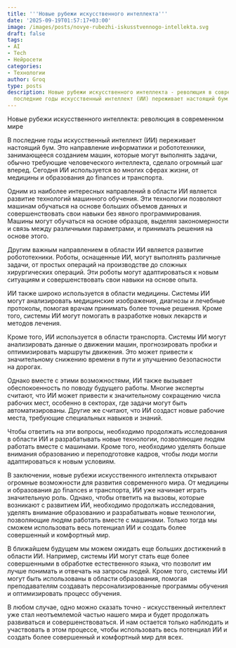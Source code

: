 ```yaml
---
title: '''Новые рубежи искусственного интеллекта'''
date: '2025-09-19T01:57:17+03:00'
image: /images/posts/novye-rubezhi-iskusstvennogo-intellekta.svg
draft: false
tags:
- AI
- Tech
- Нейросети
categories:
- Технологии
author: Groq
type: posts
description: Новые рубежи искусственного интеллекта - революция в современном мире  В
  последние годы искусственный интеллект (ИИ) переживает настоящий бум. Это напр...
---
```


Новые рубежи искусственного интеллекта: революция в современном мире

В последние годы искусственный интеллект (ИИ) переживает настоящий бум. Это направление информатики и робототехники, занимающееся созданием машин, которые могут выполнять задачи, обычно требующие человеческого интеллекта, сделало огромный шаг вперед. Сегодня ИИ используется во многих сферах жизни, от медицины и образования до finances и транспорта.

Одним из наиболее интересных направлений в области ИИ является развитие технологий машинного обучения. Эти технологии позволяют машинам обучаться на основе больших объемов данных и совершенствовать свои навыки без явного программирования. Машины могут обучаться на основе образцов, выделяя закономерности и связь между различными параметрами, и принимать решения на основе этого.

Другим важным направлением в области ИИ является развитие робототехники. Роботы, оснащенные ИИ, могут выполнять различные задачи, от простых операций на производстве до сложных хирургических операций. Эти роботы могут адаптироваться к новым ситуациям и совершенствовать свои навыки на основе опыта.

ИИ также широко используется в области медицины. Системы ИИ могут анализировать медицинские изображения, диагнозы и лечебные протоколы, помогая врачам принимать более точные решения. Кроме того, системы ИИ могут помогать в разработке новых лекарств и методов лечения.

Кроме того, ИИ используется в области транспорта. Системы ИИ могут анализировать данные о движении машин, прогнозировать пробки и оптимизировать маршруты движения. Это может привести к значительному снижению времени в пути и улучшению безопасности на дорогах.

Однако вместе с этими возможностями, ИИ также вызывает обеспокоенность по поводу будущего работы. Многие эксперты считают, что ИИ может привести к значительному сокращению числа рабочих мест, особенно в секторах, где задачи могут быть автоматизированы. Другие же считают, что ИИ создаст новые рабочие места, требующие специальных навыков и знаний.

Чтобы ответить на эти вопросы, необходимо продолжать исследования в области ИИ и разрабатывать новые технологии, позволяющие людям работать вместе с машинами. Кроме того, необходимо уделять больше внимания образованию и переподготовке кадров, чтобы люди могли адаптироваться к новым условиям.

В заключении, новые рубежи искусственного интеллекта открывают огромные возможности для развития современного мира. От медицины и образования до finances и транспорта, ИИ уже начинает играть значительную роль. Однако, чтобы ответить на вызовы, которые возникают с развитием ИИ, необходимо продолжать исследования, уделять внимание образованию и разрабатывать новые технологии, позволяющие людям работать вместе с машинами. Только тогда мы сможем использовать весь потенциал ИИ и создать более совершенный и комфортный мир.

В ближайшем будущем мы можем ожидать еще больших достижений в области ИИ. Например, системы ИИ могут стать еще более совершенными в обработке естественного языка, что позволит им лучше понимать и отвечать на запросы людей. Кроме того, системы ИИ могут быть использованы в области образования, помогая преподавателям создавать персонализированные программы обучения и оптимизировать процесс обучения.

В любом случае, одно можно сказать точно - искусственный интеллект уже стал неотъемлемой частью нашего мира и будет продолжать развиваться и совершенствоваться. И нам остается только наблюдать и участвовать в этом процессе, чтобы использовать весь потенциал ИИ и создать более совершенный и комфортный мир для всех.